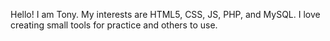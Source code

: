 Hello!  I am Tony.  My interests are HTML5, CSS, JS, PHP, and MySQL.  I love creating small tools for practice and others to use.
